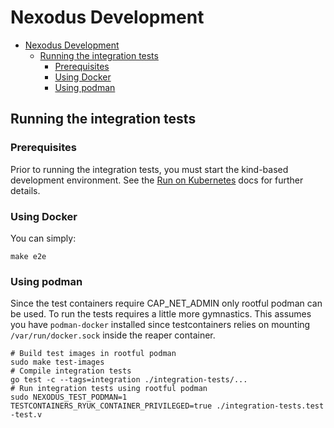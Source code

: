 # Nexodus Development

- [Nexodus Development](#nexodus-development)
  - [Running the integration tests](#running-the-integration-tests)
    - [Prerequisites](#prerequisites)
    - [Using Docker](#using-docker)
    - [Using podman](#using-podman)

## Running the integration tests

### Prerequisites

Prior to running the integration tests, you must start the kind-based development environment. See the [Run on Kubernetes](nexodus-service.md#run-on-kubernetes) docs for further details.

### Using Docker

You can simply:

```console
make e2e
```

### Using podman

Since the test containers require CAP_NET_ADMIN only rootful podman can be used.
To run the tests requires a little more gymnastics.
This assumes you have `podman-docker` installed since testcontainers relies on mounting `/var/run/docker.sock` inside the reaper container.

```console
# Build test images in rootful podman
sudo make test-images
# Compile integration tests
go test -c --tags=integration ./integration-tests/...
# Run integration tests using rootful podman
sudo NEXODUS_TEST_PODMAN=1 TESTCONTAINERS_RYUK_CONTAINER_PRIVILEGED=true ./integration-tests.test -test.v
```
